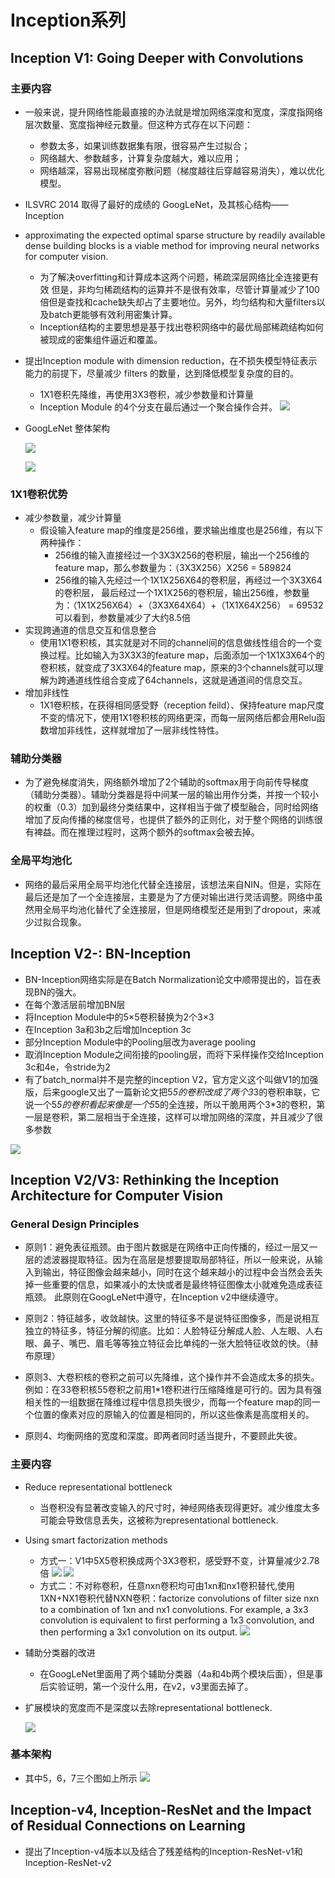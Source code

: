 # Inception系列

## Inception V1: Going Deeper with Convolutions

### 主要内容
- 一般来说，提升网络性能最直接的办法就是增加网络深度和宽度，深度指网络层次数量、宽度指神经元数量。但这种方式存在以下问题：
  - 参数太多，如果训练数据集有限，很容易产生过拟合；
  - 网络越大、参数越多，计算复杂度越大，难以应用；
  - 网络越深，容易出现梯度弥散问题（梯度越往后穿越容易消失），难以优化模型。

- ILSVRC 2014 取得了最好的成绩的 GoogLeNet，及其核心结构——Inception
- approximating the expected optimal sparse structure
by readily available dense building blocks is a viable method for improving neural networks for
computer vision. 
  - 为了解决overfitting和计算成本这两个问题，稀疏深层网络比全连接更有效
但是，非均匀稀疏结构的运算并不是很有效率，尽管计算量减少了100倍但是查找和cache缺失却占了主要地位。另外，均匀结构和大量filters以及batch更能够有效利用密集计算。
  - Inception结构的主要思想是基于找出卷积网络中的最优局部稀疏结构如何被现成的密集组件逼近和覆盖。
- 提出Inception module with dimension reduction，在不损失模型特征表示能力的前提下，尽量减少 filters 的数量，达到降低模型复杂度的目的。
  - 1X1卷积先降维，再使用3X3卷积，减少参数量和计算量
  - Inception Module 的4个分支在最后通过一个聚合操作合并。
  ![](./image/19.PNG)

- GoogLeNet 整体架构

  ![](./image/18.PNG)

  ![](./image/20.PNG)

### 1X1卷积优势

- 减少参数量，减少计算量
  - 假设输入feature map的维度是256维，要求输出维度也是256维，有以下两种操作：
    - 256维的输入直接经过一个3X3X256的卷积层，输出一个256维的feature map，那么参数量为：（3X3X256）X256 = 589824
    - 256维的输入先经过一个1X1X256X64的卷积层，再经过一个3X3X64的卷积层， 最后经过一个1X1X256的卷积层，输出256维，参数量为：（1X1X256X64）+（3X3X64X64）+（1X1X64X256） = 69532 可以看到，参数量减少了大约8.5倍
- 实现跨通道的信息交互和信息整合
  - 使用1X1卷积核，其实就是对不同的channel间的信息做线性组合的一个变换过程。比如输入为3X3X3的feature map，后面添加一个1X1X3X64个的卷积核，就变成了3X3X64的feature map，原来的3个channels就可以理解为跨通道线性组合变成了64channels，这就是通道间的信息交互。
- 增加非线性
  - 1X1卷积核，在获得相同感受野（reception feild）、保持feature map尺度不变的情况下，使用1X1卷积核的网络更深，而每一层网络后都会用Relu函数增加非线性，这样就增加了一层非线性特性。

### 辅助分类器

- 为了避免梯度消失，网络额外增加了2个辅助的softmax用于向前传导梯度（辅助分类器）。辅助分类器是将中间某一层的输出用作分类，并按一个较小的权重（0.3）加到最终分类结果中，这样相当于做了模型融合，同时给网络增加了反向传播的梯度信号，也提供了额外的正则化，对于整个网络的训练很有裨益。而在推理过程时，这两个额外的softmax会被去掉。

### 全局平均池化
- 网络的最后采用全局平均池化代替全连接层，该想法来自NIN。但是，实际在最后还是加了一个全连接层，主要是为了方便对输出进行灵活调整。网络中虽然用全局平均池化替代了全连接层，但是网络模型还是用到了dropout，来减少过拟合现象。

## Inception V2-: BN-Inception
- BN-Inception网络实际是在Batch Normalization论文中顺带提出的，旨在表现BN的强大。
- 在每个激活层前增加BN层
- 将Inception Module中的5×5卷积替换为2个3×3
- 在Inception 3a和3b之后增加Inception 3c
- 部分Inception Module中的Pooling层改为average pooling
- 取消Inception Module之间衔接的pooling层，而将下采样操作交给Inception 3c和4e，令stride为2
- 有了batch_normal并不是完整的inception V2，官方定义这个叫做V1的加强版，后来google又出了一篇新论文把5*5的卷积改成了两个3*3的卷积串联，它说一个5*5的卷积看起来像是一个5*5的全连接，所以干脆用两个3*3的卷积，第一层是卷积，第二层相当于全连接，这样可以增加网络的深度，并且减少了很多参数


![](./image/31.PNG)

## Inception V2/V3: Rethinking the Inception Architecture for Computer Vision
### General Design Principles
- 原则1：避免表征瓶颈。由于图片数据是在网络中正向传播的，经过一层又一层的滤波器提取特征。因为在高层是想要提取局部特征，所以一般来说，从输入到输出，特征图像会越来越小，同时在这个越来越小的过程中会当然会丢失掉一些重要的信息，如果减小的太快或者是最终特征图像太小就难免造成表征瓶颈。 此原则在GoogLeNet中遵守，在Inception v2中继续遵守。

- 原则2：特征越多，收敛越快。这里的特征多不是说特征图像多，而是说相互独立的特征多，特征分解的彻底。比如：人脸特征分解成人脸、人左眼、人右眼、鼻子、嘴巴、眉毛等等独立特征会比单纯的一张大脸特征收敛的快。（赫布原理）

- 原则3、大卷积核的卷积之前可以先降维，这个操作并不会造成太多的损失。例如：在33卷积核55卷积之前用1*1卷积进行压缩降维是可行的。因为具有强相关性的一组数据在降维过程中信息损失很少，而每一个feature map的同一个位置的像素对应的原输入的位置是相同的，所以这些像素是高度相关的。

- 原则4、均衡网络的宽度和深度。即两者同时适当提升，不要顾此失彼。



### 主要内容

- Reduce representational bottleneck
  - 当卷积没有显著改变输入的尺寸时，神经网络表现得更好。减少维度太多可能会导致信息丢失，这被称为representational bottleneck.

- Using smart factorization methods
  - 方式一：V1中5X5卷积换成两个3X3卷积，感受野不变，计算量减少2.78倍
    ![](./image/21.PNG)
    ![](./image/22.PNG)
  - 方式二：不对称卷积，任意nxn卷积均可由1xn和nx1卷积替代,使用1XN+NX1卷积代替NXN卷积：factorize convolutions of filter size nxn to a combination of 1xn and nx1 convolutions. For example, a 3x3 convolution is equivalent to first performing a 1x3 convolution, and then performing a 3x1 convolution on its output.
    ![](./image/24.PNG)

- 辅助分类器的改进
  - 在GoogLeNet里面用了两个辅助分类器（4a和4b两个模块后面），但是事后实验证明，第一个没什么用，在v2，v3里面去掉了。


- 扩展模块的宽度而不是深度以去除representational bottleneck.
  
    ![](./image/23.PNG)

### 基本架构
- 其中5，6，7三个图如上所示
![](./image/25.PNG)

## Inception-v4, Inception-ResNet and the Impact of Residual Connections on Learning
- 提出了Inception-v4版本以及结合了残差结构的Inception-ResNet-v1和Inception-ResNet-v2